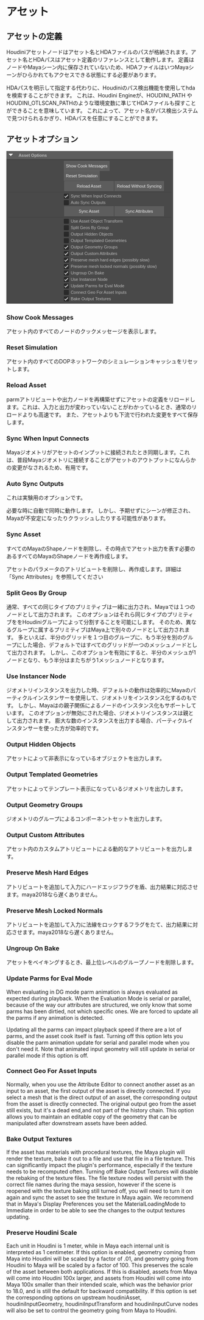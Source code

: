 # アセット

## アセットの定義

Houdiniアセットノードはアセット名とHDAファイルのパスが格納されます。アセット名とHDAパスはアセット定義のリファレンスとして動作します。
定義はノードやMayaシーン内に保存されていないため、HDAファイルはいつMayaシーンがひらかれてもアクセスできる状態にする必要があります。 

HDAパスを明示して指定する代わりに、Houdiniのパス検出機能を使用してhdaを検索することができます。
これは、Houdini Engineが、HOUDINI_PATH や HOUDINI_OTLSCAN_PATHのような環境変数に準じてHDAファイルも探すことができることを意味しています。
これによって、アセット名がパス検出システムで見つけられるかぎり、HDAパスを任意にすることができます。

## アセットオプション

![004_Maya_AssetOptions](https://github.com/misakineko/he-maya-doc/blob/main/pages/images/004_Maya_AssetOptions.png?raw=true)

### Show Cook Messages

アセット内のすべてのノードのクックメッセージを表示します。

### Reset Simulation

アセット内のすべてのDOPネットワークのシミュレーションキャッシュをリセットします。

### Reload Asset

parmアトリビュートや出力ノードを再構築せずにアセットの定義をリロードします。これは、入力と出力が変わっていないことがわかっているとき、通常のリロードよりも高速です。
また、アセットよりも下流で行われた変更をすべて保存します。

### Sync When Input Connects
Mayaジオメトリがアセットのインプットに接続されたとき同期します。これは、普段Mayaジオメトリに接続することがアセットのアウトプットになんらかの変更がなされるため、有用です。

### Auto Sync Outputs
これは実験用のオプションです。

必要な時に自動で同時に動作します。
しかし、予期せずにシーンが修正され、Mayaが不安定になったりクラッシュしたりする可能性があります。

### Sync Asset
すべてのMayaのShapeノードを削除し、その時点でアセット出力を表す必要のあるすべてのMayaのShapeノードを再作成します。

アセットのパラメータのアトリビュートを削除し、再作成します。詳細は「Sync Attributes」を参照してください

### Split Geos By Group

通常、すべての同じタイプのプリミティブは一緒に出力され、Mayaでは１つのノードとして出力されます。
このオプションはそれら同じタイプのプリミティブををHoudiniグループによって分割することを可能にします。
そのため、異なるグループに属するプリミティブはMaya上で別々のノードとして出力されます。
多といえば、半分のグリッドを１つ目のグループに、もう半分を別のグループにした場合、デフォルトではすべてのグリッドが一つのメッシュノードとして出力されます。
しかし、このオプションを有効にすると、半分のメッシュが1ノードとなり、もう半分はまたちがう1メッシュノードとなります。

### Use Instancer Node
ジオメトリインスタンスを出力した時、デフォルトの動作は効率的にMayaのパーティクルインスタンサーを使用して、ジオメトリをインスタンス化するのもです。
しかし、Mayaはの親子関係によるノードのインスタンス化もサポートしています。
このオプションが無効にされた場合、ジオメトリインスタンスは親として出力されます。 
膨大な数のインスタンスを出力する場合、パーティクルインスタンサーを使った方が効率的です。

### Output Hidden Objects
アセットによって非表示になっているオブジェクトを出力します。

### Output Templated Geometries
アセットによってテンプレート表示になっているジオメトリを出力します。

### Output Geometry Groups
ジオメトリのグループによるコンポーネントセットを出力します。

### Output Custom Attributes
アセット内のカスタムアトリビュートによる動的なアトリビュートを出力します。

### Preserve Mesh Hard Edges
アトリビュートを追加して入力にハードエッジフラグを盾、出力結果に対応させます。maya2018なら遅くありません。

### Preserve Mesh Locked Normals
アトリビュートを追加して入力に法線をロックするフラグをたて、出力結果に対応させます。maya2018なら遅くありません。

### Ungroup On Bake
アセットをベイキングするとき、最上位レベルのグループノードを削除します。

### Update Parms for Eval Mode
When evaluating in DG mode parm animation is always evaluated as expected during playback.
When the Evaluation Mode is serial or parallel, because of the way our attributes are structured,
we only know that some parms has been dirtied, not which specific ones. 
We are forced to update all the parms if any animation is detected.

Updating all the parms can impact playback speed if there are a lot of parms, 
and the asset cook itself is fast. Turning off this option lets you disable the parm animation update for serial and parallel mode when you don't need it.
Note that animated input geometry will still update in serial or parallel mode if this option is off.

### Connect Geo For Asset Inputs
Normally, when you use the Attribute Editor to connect another asset as an input to an asset, the first output of the asset is directly connected. 
If you select a mesh that is the direct output of an asset, the corresponding output from the asset is directly connected.
The original output geo from the asset still exists, but it's a dead end,and not part of the history chain.
This option allows you to maintain an editable copy of the geometry that can be manipulated after downstream assets have been added.

### Bake Output Textures
If the asset has materials with procedural textures, the Maya plugin will render the texture, bake it out to a file and use that file in a file texture. 
This can significantly impact the plugin's performance, especially if the texture needs to be recomputed often. 
Turning off Bake Output Textures will disable the rebaking of the texture files. 
The file texture nodes will persist with the correct file names during the maya session, 
however if the scene is reopened with the texture baking still turned off, you will need to turn it on again and sync the asset to see the texture in Maya again.
We recommend that in Maya's Display Preferences you set the MaterialLoadingMode to Immediate in order to be able to see the changes to the output textures updating.

### Preserve Houdini Scale
Each unit in Houdini is 1 meter, while in Maya each internal unit is interpreted as 1 centimeter.
If this option is enabled, geometry coming from Maya into Houdini will be scaled by a factor of .01, and geometry going from Houdini 
to Maya will be scaled by a factor of 100. This preserves the scale of the asset between both applications. 
If this is disabled, assets from Maya will come into Houdini 100x larger, and assets from Houdini will come into Maya 100x smaller than their intended scale,
which was the behavior prior to 18.0, and is still the default for backward compatibility. 
If this option is set the corresponding options on upstream houdiniAsset, houdiniInputGeometry, houdiniInputTransform and houdiniInputCurve nodes will also 
be set to control the geometry going from Maya to Houdini.
